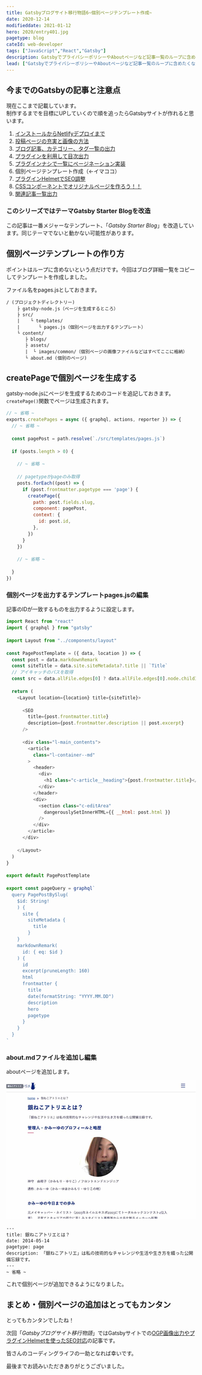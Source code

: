 ```yaml
---
title: Gatsbyブログサイト移行物語6~個別ページテンプレート作成~
date: 2020-12-14
modifieddate: 2021-01-12
hero: 2020/entry401.jpg
pagetype: blog
cateId: web-developer
tags: ["JavaScript","React","Gatsby"]
description: GatsbyでプライバシーポリシーやAboutページなど記事一覧のループに含めたくないけどMarkDownで手軽に管理したいページを表示させるテンプレートを作りました。
lead: ["GatsbyでプライバシーポリシーやAboutページなど記事一覧のループに含めたくないけどMarkDownで手軽に管理したいページを表示させるテンプレートを作りました。"]
---
```

## 今までのGatsbyの記事と注意点
現在ここまで記載しています。<br>制作するまでを目標にUPしていくので順を追ったらGatsbyサイトが作れると思います。

1. [インストールからNetlifyデプロイまで](/blogs/entry401/)
2. [投稿ページの充実と画像の方法](/blogs/entry406/)
3. [ブログ記事、カテゴリー、タグ一覧の出力](/blogs/entry408/)
4. [プラグインを利用して目次出力](/blogs/entry410/)
5. [プラグインナシで一覧にページネーション実装](/blogs/entry413/)
6. 個別ページテンプレート作成（←イマココ）
7. [プラグインHelmetでSEO調整](/blogs/entry418/)
8. [CSSコンポーネントでオリジナルページを作ろう！！](/blogs/entry421/)
9. [関連記事一覧出力](/blogs/entry430/)

### このシリーズではテーマGatsby Starter Blogを改造
この記事は一番メジャーなテンプレート、「*Gatsby Starter Blog*」を改造しています。同じテーマでないと動かない可能性があります。


## 個別ページテンプレートの作り方
ポイントはループに含めないという点だけです。今回はブログ詳細一覧をコピーしてテンプレートを作成しました。

ファイル名をpages.jsとしておきます。

```
/ (プロジェクトディレクトリー)
    ├ gatsby-node.js（ページを生成するところ）
    ├ src/
    |    └ templates/
    |       └ pages.js（個別ページを出力するテンプレート）
    └ content/
	   ├ blogs/
	   ├ assets/
	   |  └ images/common/（個別ページの画像ファイルなどはすべてここに格納）
       └ about.md (個別のページ)
```

## createPageで個別ページを生成する
gatsby-node.jsにページを生成するためのコードを追記しておきます。<br>
`createPage()`関数でページは生成されます。
```js
// ~ 省略 ~
exports.createPages = async ({ graphql, actions, reporter }) => {
  // ~ 省略 ~

  const pagePost = path.resolve(`./src/templates/pages.js`)

  if (posts.length > 0) {

    // ~ 省略 ~

    // pagetypeがpageのみ取得
    posts.forEach((post) => {
      if (post.frontmatter.pagetype === 'page') {
        createPage({
          path: post.fields.slug,
          component: pagePost,
          context: {
            id: post.id,
          },
        })
      }
    })

    // ~ 省略 ~

  }
})
```
### 個別ページを出力するテンプレートpages.jsの編集

記事のIDが一致するものを出力するように設定します。

```js
import React from "react"
import { graphql } from "gatsby"

import Layout from "../components/layout"

const PagePostTemplate = ({ data, location }) => {
  const post = data.markdownRemark
  const siteTitle = data.site.siteMetadata?.title || `Title`
  // アイキャッチのパスを取得
  const src = data.allFile.edges[0] ? data.allFile.edges[0].node.childImageSharp.fluid.src : ''

  return (
    <Layout location={location} title={siteTitle}>

      <SEO
        title={post.frontmatter.title}
        description={post.frontmatter.description || post.excerpt}
      />

      <div class="l-main_contents">
        <article
          class="l-container--md"
        >
          <header>
            <div>
              <h1 class="c-article__heading">{post.frontmatter.title}</h1>
            </div>
          </header>
          <div>
            <section class="c-editArea"
              dangerouslySetInnerHTML={{ __html: post.html }}
            />
          </div>
        </article>
      </div>

    </Layout>
  )
}

export default PagePostTemplate

export const pageQuery = graphql`
  query PagePostBySlug(
    $id: String!
    ) {
      site {
        siteMetadata {
          title
        }
    }
    markdownRemark(
      id: { eq: $id }
    ) {
      id
      excerpt(pruneLength: 160)
      html
      frontmatter {
        title
        date(formatString: "YYYY.MM.DD")
        description
        hero
        pagetype
      }
    }
  }
`
```
### about.mdファイルを追加し編集
aboutページを追加します。

![銀ねこアトリエとは？](./images/2020/12/entry416-1.jpg)

```
---
title: 銀ねこアトリエとは？
date: 2014-05-14
pagetype: page
description: 「銀ねこアトリエ」は私の技術的なチャレンジや生活や生き方を綴った公開備忘録です。
---
~ 省略 ~
```

これで個別ページが追加できるようになりました。

## まとめ・個別ページの追加はとってもカンタン
とってもカンタンでしたね！

次回「*Gatsbyブログサイト移行物語*」ではGatsbyサイトでの[OGP画像出力やプラグインHelmetを使ったSEO対応](/blogs/entry418/)の記事です。

皆さんのコーディングライフの一助となれば幸いです。

最後までお読みいただきありがとうございました。
